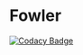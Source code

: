 # Fowler

[![Codacy Badge](https://api.codacy.com/project/badge/Grade/41edabe872114f639ed7e53bdfe97f8e)](https://www.codacy.com/app/adamcel/Fowler?utm_source=github.com&amp;utm_medium=referral&amp;utm_content=adamcel/Fowler&amp;utm_campaign=Badge_Grade)